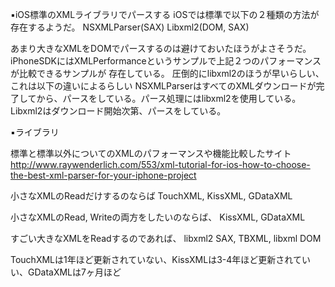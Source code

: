 ▪️iOS標準のXMLライブラリでパースする
iOSでは標準で以下の２種類の方法が存在するようだ。
    NSXMLParser(SAX)
    Libxml2(DOM, SAX)

あまり大きなXMLをDOMでパースするのは避けておいたほうがよさそうだ。
iPhoneSDKにはXMLPerformanceというサンプルで上記２つのパフォーマンスが比較できるサンプルが
存在している。
圧倒的にlibxml2のほうが早いらしい、これは以下の違いによるらしい
	NSXMLParserはすべてのXMLダウンロードが完了してから、パースをしている。パース処理にはlibxml2を使用している。
	Libxml2はダウンロード開始次第、パースをしている。


▪️ライブラリ

標準と標準以外についてのXMLのパフォーマンスや機能比較したサイト
	http://www.raywenderlich.com/553/xml-tutorial-for-ios-how-to-choose-the-best-xml-parser-for-your-iphone-project

小さなXMLのReadだけするのならば
	TouchXML, KissXML, GDataXML 

小さなXMLのRead, Writeの両方をしたいのならば、
	KissXML, GDataXML

すごい大きなXMLをReadするのであれば、
	libxml2 SAX, TBXML, libxml DOM



TouchXMLは1年ほど更新されていない、KissXMLは3-4年ほど更新されていい、GDataXMLは7ヶ月ほど

